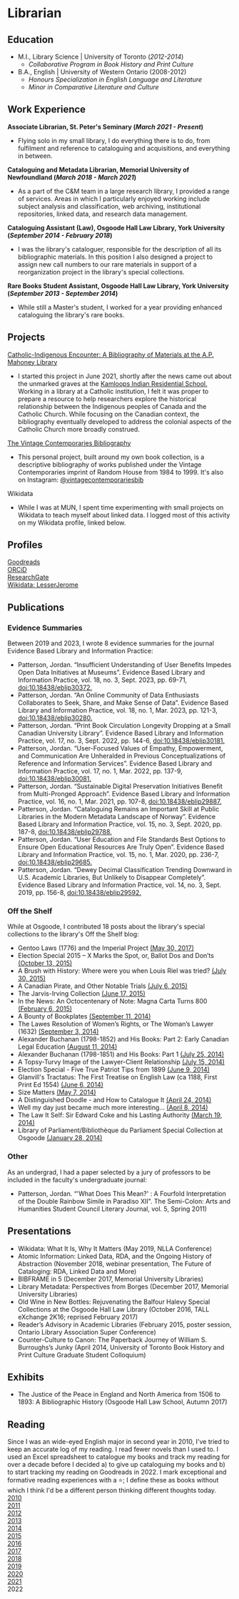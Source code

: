 # Librarian 
<!-- > And when night comes, and you look back over today and see how fragmentary everything has been, and how much you planned that has gone undone, and all the reasons you have to be embarassed and ashamed: just take everything exactly as it is, put it in God's hands and leave it with Him. - Edith Stein, Saint Teresa Benedicta of the Cross [provide citation, and fuller quotation]-->

## Education
- M.I., Library Science | University of Toronto (_2012-2014_)
  - _Collaborative Program in Book History and Print Culture_
- B.A., English | University of Western Ontario (2008-2012)
  - _Honours Specialization in English Language and Literature_
  - _Minor in Comparative Literature and Culture_

## Work Experience
**Associate Librarian, St. Peter's Seminary (_March 2021 - Present_)**
- Flying solo in my small library, I do everything there is to do, from fulfilment and reference to cataloguing and acquisitions, and everything in between.  

**Cataloguing and Metadata Librarian, Memorial University of Newfoundland (_March 2018 - March 2021_)**
- As a part of the C&M team in a large research library, I provided a range of services. Areas in which I particularly enjoyed working include subject analysis and classification, web archiving, institutional repositories, linked data, and research data management.  

**Cataloguing Assistant (Law), Osgoode Hall Law Library, York University (_September 2014 - February 2018_)**
- I was the library's cataloguer, responsible for the description of all its bibliographic materials. In this position I also designed a project to assign new call numbers to our rare materials in support of a  reorganization project in the library's special collections.

**Rare Books Student Assistant, Osgoode Hall Law Library, York University (_September 2013 - September 2014_)**
- While still a Master's student, I worked for a year providing enhanced cataloguing the library's rare books.

## Projects
[Catholic-Indigenous Encounter: A Bibliography of Materials at the A.P. Mahoney Library](https://kings.uwo.libguides.com/c.php?g=726153)
- I started this project in June 2021, shortly after the news came out about the unmarked graves at the [Kamloops Indian Residential School.](https://en.wikipedia.org/wiki/Kamloops_Indian_Residential_School) Working in a library at a Catholic institution, I felt it was proper to prepare a resource to help researchers explore the historical relationship between the Indigenous peoples of Canada and the Catholic Church. While focusing on the Canadian context, the bibliography eventually developed to address the colonial aspects of the Catholic Church more broadly construed.

[The Vintage Contemporaries Bibliography](https://vintagecontemporariesbib.com/)  
- This personal project, built around my own book collection, is a descriptive bibliography of works published under the Vintage Contemporaries imprint of Random House from 1984 to 1999. It's also on Instagram: [@vintagecontemporariesbib](https://www.instagram.com/vintagecontemporariesbib/)

Wikidata
 - While I was at MUN, I spent time experimenting with small projects on Wikidata to teach myself about linked data. I logged most of this activity on my Wikidata profile, linked below.

<!-- -->
<!-- -->
<!-- -->
<!-- -->

## Profiles

[Goodreads](https://www.goodreads.com/user/show/85641914-jordan-patterson)  
[ORCiD](https://orcid.org/0000-0002-0376-030X)  
[ResearchGate](https://www.researchgate.net/profile/Jordan-Patterson-7)  
[Wikidata: LesserJerome](https://www.wikidata.org/wiki/User:LesserJerome)  

## Publications
### Evidence Summaries
Between 2019 and 2023, I wrote 8 evidence summaries for the journal Evidence Based Library and Information Practice:
- Patterson, Jordan. “Insufficient Understanding of User Benefits Impedes Open Data Initiatives at Museums”. Evidence Based Library and Information Practice, vol. 18, no. 3, Sept. 2023, pp. 69-71, [doi:10.18438/eblip30372.](https://doi.org/10.18438/eblip30372)
- Patterson, Jordan. “An Online Community of Data Enthusiasts Collaborates to Seek, Share, and Make Sense of Data”. Evidence Based Library and Information Practice, vol. 18, no. 1, Mar. 2023, pp. 121-3, [doi:10.18438/eblip30280.](https://doi.org/10.18438/eblip30280)
- Patterson, Jordan. “Print Book Circulation Longevity Dropping at a Small Canadian University Library”. Evidence Based Library and Information Practice, vol. 17, no. 3, Sept. 2022, pp. 144-6, [doi:10.18438/eblip30181.](https://doi.org/10.18438/eblip30181)
- Patterson, Jordan. “User-Focused Values of Empathy, Empowerment, and Communication Are Unheralded in Previous Conceptualizations of Reference and Information Services”. Evidence Based Library and Information Practice, vol. 17, no. 1, Mar. 2022, pp. 137-9, [doi:10.18438/eblip30081.](https://doi.org/10.18438/eblip30081)
- Patterson, Jordan. “Sustainable Digital Preservation Initiatives Benefit from Multi-Pronged Approach”. Evidence Based Library and Information Practice, vol. 16, no. 1, Mar. 2021, pp. 107-8, [doi:10.18438/eblip29887.](https://doi.org/10.18438/eblip29887)
- Patterson, Jordan. “Cataloguing Remains an Important Skill at Public Libraries in the Modern Metadata Landscape of Norway”. Evidence Based Library and Information Practice, vol. 15, no. 3, Sept. 2020, pp. 187-8, [doi:10.18438/eblip29788.](https://doi.org/10.18438/eblip29788)
- Patterson, Jordan. “User Education and File Standards Best Options to Ensure Open Educational Resources Are Truly Open”. Evidence Based Library and Information Practice, vol. 15, no. 1, Mar. 2020, pp. 236-7, [doi:10.18438/eblip29685.](https://doi.org/10.18438/eblip29685)
- Patterson, Jordan. “Dewey Decimal Classification Trending Downward in U.S. Academic Libraries, But Unlikely to Disappear Completely”. Evidence Based Library and Information Practice, vol. 14, no. 3, Sept. 2019, pp. 156-8, [doi:10.18438/eblip29592.](https://doi.org/10.18438/eblip29592)

### Off the Shelf
While at Osgoode, I contributed 18 posts about the library's special collections to the library's Off the Shelf blog:
- Gentoo Laws (1776) and the Imperial Project [(May 30, 2017)](https://www.yorku.ca/osgoode/libblog/2017/05/30/halhed-a-code-of-gentoo-laws-london-1776/)
- Election Special 2015 – X Marks the Spot, or, Ballot Dos and Don’ts [(October 13, 2015)](https://www.yorku.ca/osgoode/libblog/2015/10/13/election-special-2015-x-marks-the-spot-or-ballot-dos-and-donts/)
- A Brush with History: Where were you when Louis Riel was tried? [(July 30, 2015)](https://www.yorku.ca/osgoode/libblog/2015/07/30/a-brush-with-history-where-were-you-when-louis-riel-was-tried/)
- A Canadian Pirate, and Other Notable Trials [(July 6, 2015)](https://www.yorku.ca/osgoode/libblog/2015/07/06/the-confession-of-joseph-baker-and-other-notable-trials/)
- The Jarvis-Irving Collection [(June 17, 2015)](https://www.yorku.ca/osgoode/libblog/2015/06/17/the-jarvis-irving-collection/)
- In the News: An Octocentenary of Note: Magna Carta Turns 800 [(February 6, 2015)](https://www.yorku.ca/osgoode/libblog/2015/02/06/in-the-news-an-octocentenary-of-note-magna-carta-turns-800/)
- A Bounty of Bookplates [(September 11, 2014)](https://www.yorku.ca/osgoode/libblog/2014/09/11/a-bounty-of-bookplates/)
- The Lawes Resolution of Women’s Rights, or The Woman’s Lawyer (1632) [(September 3, 2014)](https://www.yorku.ca/osgoode/libblog/2014/09/03/the-lawes-resolution-of-womens-rights-or-the-womans-lawyer-1632/)
- Alexander Buchanan (1798-1852) and His Books: Part 2: Early Canadian Legal Education [(August 11, 2014)](https://www.yorku.ca/osgoode/libblog/2014/08/11/alexander-buchanan-1798-1852-and-his-books-part-2-early-canadian-legal-educacation-2/)
- Alexander Buchanan (1798-1851) and His Books: Part 1 [(July 25, 2014)](https://www.yorku.ca/osgoode/libblog/2014/07/25/alexander-buchanan-1798-1851-and-his-books-part-1/)
- A Topsy-Turvy Image of the Lawyer-Client Relationship [(July 15, 2014)](https://www.yorku.ca/osgoode/libblog/2014/07/15/a-topsy-turvy-image-of-the-lawyer-client-relationship/)
- Election Special - Five True Patriot Tips from 1899 [(June 9, 2014)](https://www.yorku.ca/osgoode/libblog/2014/06/09/election-special-five-true-patriot-tips-from-1899/)
- Glanvill's Tractatus: The First Treatise on English Law (ca 1188, First Print Ed 1554) [(June 6, 2014)](https://www.yorku.ca/osgoode/libblog/2014/06/06/glanvills-tractatus-the-first-treatise-on-english-law-ca-1188-first-print-ed-1554/)
- Size Matters [(May 7, 2014)](https://www.yorku.ca/osgoode/libblog/2014/05/07/size-matters/)
- A Distinguished Doodle - and How to Catalogue It [(April 24, 2014)](https://www.yorku.ca/osgoode/libblog/2014/04/24/a-distinguished-doodle-and-how-to-catalogue-it/)
- Well my day just became much more interesting… [(April 8, 2014)](https://www.yorku.ca/osgoode/libblog/2014/04/08/well-my-day-just-became-much-more-interesting/)
- The Law It Self: Sir Edward Coke and his Lasting Authority [(March 19, 2014)](https://www.yorku.ca/osgoode/libblog/2014/03/19/the-law-it-self-sir-edward-coke-and-his-lasting-authority/)
- Library of Parliament/Bibliothèque du Parliament Special Collection at Osgoode [(January 28, 2014)](https://www.yorku.ca/osgoode/libblog/2014/01/28/library-of-parliamentbibliotheque-du-parliament-special-collection-at-osgoode/)

### Other
As an undergrad, I had a paper selected by a jury of professors to be included in the faculty's undergraduate journal:
- Patterson, Jordan. “'What Does This Mean?' : A Fourfold Interpretation of the Double Rainbow Simile in Paradiso XII". The Semi-Colon: Arts and Humanities Student Council Literary Journal, vol. 5, Spring 2011)

## Presentations
- Wikidata: What It Is, Why It Matters (May 2019, NLLA Conference)
- Atomic Information: Linked Data, RDA, and the Ongoing History of Abstraction (November 2018, webinar presentation, The Future of Cataloging: RDA, Linked Data and More)
- BIBFRAME in 5 (December 2017, Memorial University Libraries)
- Library Metadata: Perspectives from Borges (December 2017, Memorial University Libraries)
- Old Wine in New Bottles: Rejuvenating the Balfour Halevy Special Collections at the Osgoode Hall Law Library (October 2016, TALL eXchange 2K16; reprised February 2017)
- Reader’s Advisory in Academic Libraries (February 2015, poster session, Ontario Library Association Super Conference)
- Counter-Culture to Canon: The Paperback Journey of William S. Burroughs’s Junky (April 2014, University of Toronto Book History and Print Culture Graduate Student Colloquium)

## Exhibits
- The Justice of the Peace in England and North America from 1506 to 1893: A Bibliographic History (Osgoode Hall Law School, Autumn 2017)

## Reading
Since I was an wide-eyed English major in second year in 2010, I've tried to keep an accurate log of my reading. I read fewer novels than I used to. I used an Excel spreadsheet to catalogue my books and track my reading for over a decade before I decided a) to give up cataloguing my books and b) to start tracking my reading on Goodreads in 2022. I mark exceptional and formative reading experiences with a ⭐️; I define these as books without which I think I'd be a different person thinking different thoughts today.  
[2010](Reading2010.md)  
[2011](Reading2011.md)  
[2012](Reading2012.md)  
[2013](Reading2013.md)  
[2014](Reading2014.md)  
[2015](Reading2015.md)  
[2016](Reading2016.md)  
[2017](Reading2017.md)  
[2018](Reading2018.md)  
[2019](Reading2019.md)  
[2020](Reading2020.md)  
[2021](Reading2021.md)  
2022
